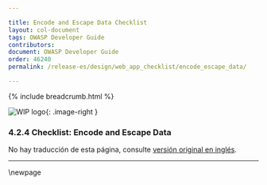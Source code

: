 ```yaml
---

title: Encode and Escape Data Checklist
layout: col-document
tags: OWASP Developer Guide
contributors:
document: OWASP Developer Guide
order: 46240
permalink: /release-es/design/web_app_checklist/encode_escape_data/

---
```


{% include breadcrumb.html %}

<style type="text/css">
.image-right {
  height: 180px;
  display: block;
  margin-left: auto;
  margin-right: auto;
  float: right;
}
</style>

![WIP logo](../../../assets/images/dg_wip.png "Work in progress"){: .image-right }

### 4.2.4 Checklist: Encode and Escape Data

No hay traducción de esta página, consulte [versión original en inglés][release060204].

----

[release060204]: https://github.com/OWASP/www-project-developer-guide/blob/main/release/06-design/02-web-app-checklist/04-encode-escape-data.md

\newpage
